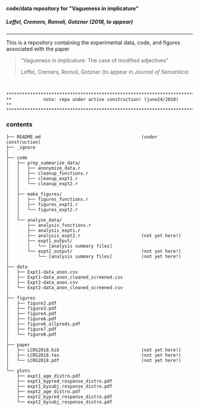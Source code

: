 
#### code/data repository for "Vagueness in implicature"  

##### Leffel, Cremers, Romoli, Gotzner (2018, to appear)
<hr>

This is a repository containing the experimental data, code, and figures associated with the paper
> "Vagueness in implicature: The case of modified adjectives" 
> 
> Leffel, Cremers, Romoli, Gotzner (to appear in *Journal of Semantics*) 

<br>



	****************************************************************************
	**            note: repo under active construction! (june24/2018)         **
	****************************************************************************


### contents

```
├── README.md                                      (under construction)
├── _ignore
│
├── code
│   ├── prep_summarize_data/
│   │   ├── anonymize_data.r
│   │   ├── cleanup_functions.r
│   │   ├── cleanup_expt1.r
│   │   └── cleanup_expt2.r
│   │
│   ├── make_figures/
│   │   ├── figures_functions.r
│   │   ├── figures_expt1.r
│   │   └── figures_expt2.r
│   │
│   └── analyze_data/
│       ├── analysis_functions.r
│       ├── analysis_expt1.r
│       ├── analysis_expt2.r                       (not yet here!)
│       ├── expt1_output/
│       │   └── [analysis summary files]
│       └── expt2_output/                          (not yet here!)
│           └── [analysis summary files]           (not yet here!)
│
├── data
│   ├── Expt1-data_anon.csv
│   ├── Expt1-data_anon_cleaned_screened.csv
│   ├── Expt2-data_anon.csv
│   └── Expt2-data_anon_cleaned_screened.csv
│
├── figures
│   ├── figure2.pdf
│   ├── figure3.pdf
│   ├── figure4.pdf
│   ├── figure6.pdf
│   ├── figure6_allpreds.pdf
│   ├── figure7.pdf
│   └── figure8.pdf
│
├── paper
│   ├── LCRG2018.bib                               (not yet here!)
│   ├── LCRG2018.tex                               (not yet here!)
│   └── LCRG2018.pdf                               (not yet here!)
│
└── plots
    ├── expt1_age_distro.pdf
    ├── expt1_bypred_response_distro.pdf
    ├── expt1_bysubj_response_distro.pdf
    ├── expt2_age_distro.pdf
    ├── expt2_bypred_response_distro.pdf
    └── expt2_bysubj_response_distro.pdf
```



